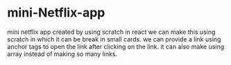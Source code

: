 # mini-Netflix-app
mini netflix app created by using scratch in react
we can make this using scratch  in which it can be break in small cards.
we can provide a link using anchor tags to open the link after clicking on the link.
it can also make using array instead of making so many links.

